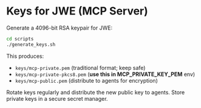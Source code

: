 # Keys for JWE (MCP Server)

Generate a 4096-bit RSA keypair for JWE:

```bash
cd scripts
./generate_keys.sh
```

This produces:

- `keys/mcp-private.pem` (traditional format; keep safe)
- `keys/mcp-private-pkcs8.pem` (**use this in MCP_PRIVATE_KEY_PEM** env)
- `keys/mcp-public.pem` (distribute to agents for encryption)

Rotate keys regularly and distribute the new public key to agents. Store private keys in a secure secret manager.
